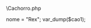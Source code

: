 \\Cachorro.php

<?php

class Cachorro{

	public $cor;
	public $raca;
	public $nome;

}

\\ Test.php

<?php

require_once "Cachorro.php";

$cao1 = new Cachorro();
$cao1->nome = "Rex";
var_dump($cao1);
